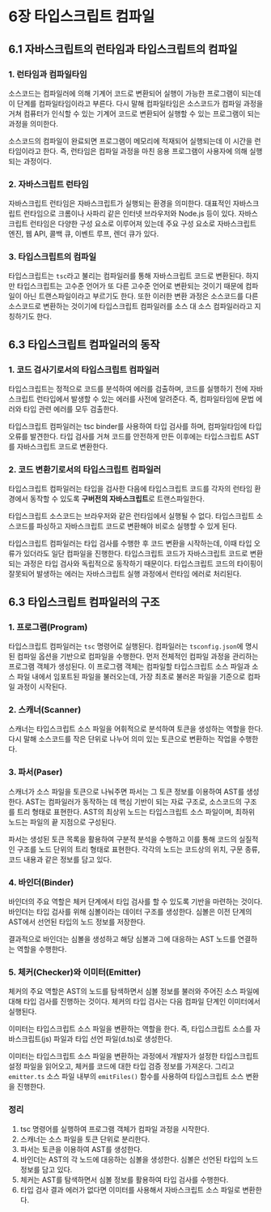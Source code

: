 # 6장 타입스크립트 컴파일

## 6.1 자바스크립트의 런타임과 타입스크립트의 컴파일

### 1. 런타임과 컴파일타임

소스코드는 컴파일러에 의해 기계어 코드로 변환되어 실행이 가능한 프로그램이 되는데 이 단계를 컴파일타임이라고 부른다. 다시 말해 컴파일타임은 소스코드가 컴파일 과정을 거쳐 컴퓨터가 인식할 수 있는 기계어 코드로 변환되어 실행할 수 있는 프로그램이 되는 과정을 의미한다.

소스코드의 컴파일이 완료되면 프로그램이 메모리에 적재되어 실행되는데 이 시간을 런타임이라고 한다. 즉, 런타임은 컴파일 과정을 마친 응용 프로그램이 사용자에 의해 실행되는 과정이다.

### 2. 자바스크립트 런타임

자바스크립트 런타임은 자바스크립트가 실행되는 환경을 의미한다. 대표적인 자바스크립트 런타임으로 크롬이나 사파리 같은 인터넷 브라우저와 Node.js 등이 있다. 자바스크립트 런타임은 다양한 구성 요소로 이루어져 있는데 주요 구성 요소로 자바스크립트 엔진, 웹 API, 콜백 큐, 이벤트 루프, 렌더 큐가 있다.

### 3. 타입스크립트의 컴파일

타입스크립트는 `tsc`라고 불리는 컴파일러를 통해 자바스크립트 코드로 변환된다. 하지만 타입스크립트는 고수준 언어가 또 다른 고수준 언어로 변환되는 것이기 때문에 컴파일이 아닌 트랜스파일이라고 부르기도 한다. 또한 이러한 변환 과정은 소스코드를 다른 소스코드로 변환하는 것이기에 타입스크립트 컴파일러를 소스 대 소스 컴파일러라고 지칭하기도 한다.

## 6.3 타입스크립트 컴파일러의 동작

### 1. 코드 검사기로서의 타입스크립트 컴파일러

타입스크립트는 정적으로 코드를 분석하여 에러를 검출하며, 코드를 실행하기 전에 자바스크립트 런타입에서 발생할 수 있는 에러를 사전에 알려준다. 즉, 컴파일타임에 문법 에러와 타입 관련 에러를 모두 검출한다.

타입스크립트 컴파일러는 tsc binder를 사용하여 타입 검사를 하며, 컴파일타임에 타입 오류를 발견한다. 타입 검사를 거쳐 코드를 안전하게 만든 이후에는 타입스크립트 AST를 자바스크립트 코드로 변환한다.

### 2. 코드 변환기로서의 타입스크립트 컴파일러

타입스크립트 컴파일러는 타입을 검사한 다음에 타입스크립트 코드를 각자의 런타임 환경에서 동작할 수 있도록 **구버전의 자바스크립트**로 트랜스파일한다.

타입스크립트 소스코드는 브라우저와 같은 런타임에서 실행될 수 없다. 타입스크립트 소스코드를 파싱하고 자바스크립트 코드로 변환해야 비로소 실행할 수 있게 된다.

타입스크립트 컴파일러는 타입 검사를 수행한 후 코드 변환을 시작하는데, 이때 타입 오류가 있더라도 일단 컴파일을 진행한다. 타입스크립트 코드가 자바스크립트 코드로 변환되는 과정은 타입 검사와 독립적으로 동작하기 때문이다. 타입스크립트 코드의 타이핑이 잘못되어 발생하는 에러는 자바스크립트 실행 과정에서 런타임 에러로 처리된다.

## 6.3 타입스크립트 컴파일러의 구조

### 1. 프로그램(Program)

타입스크립트 컴파일러는 `tsc` 명령어로 실행된다. 컴파일러는 `tsconfig.json`에 명시된 컴파일 옵션을 기반으로 컴파일을 수행한다. 먼저 전체적인 컴파일 과정을 관리하는 프로그램 객체가 생성된다. 이 프로그램 객체는 컴파일할 타입스크립트 소스 파일과 소스 파일 내에서 임포트된 파일을 불러오는데, 가장 최초로 불러온 파일을 기준으로 컴파일 과정이 시작된다.

### 2. 스캐너(Scanner)

스캐너는 타입스크립트 소스 파일을 어휘적으로 분석하여 토큰을 생성하는 역할을 한다. 다시 말해 소스코드를 작은 단위로 나누어 의미 있는 토큰으로 변환하는 작업을 수행한다.

### 3. 파서(Paser)

스캐너가 소스 파일을 토큰으로 나눠주면 파서는 그 토큰 정보를 이용하여 AST를 생성한다. AST는 컴파일러가 동작하는 데 핵심 기반이 되는 자료 구조로, 소스코드의 구조를 트리 형태로 표현한다. AST의 최상위 노드는 타입스크립트 소스 파일이며, 최하위 노드는 파일의 끝 지점으로 구성된다.

파서는 생성된 토큰 목록을 활용하여 구분적 분석을 수행하고 이를 통해 코드의 실질적인 구조를 노드 단위의 트리 형태로 표현한다. 각각의 노드는 코드상의 위치, 구문 종류, 코드 내용과 같은 정보를 담고 있다.

### 4. 바인더(Binder)

바인더의 주요 역할은 체커 단계에서 타입 검사를 할 수 있도록 기반을 마련하는 것이다. 바인더는 타입 검사를 위해 심볼이라는 데이터 구조를 생성한다. 심볼은 이전 단계의 AST에서 선언된 타입의 노드 정보를 저장한다.

결과적으로 바인더는 심볼을 생성하고 해당 심볼과 그에 대응하는 AST 노드를 연결하는 역할을 수행한다.

### 5. 체커(Checker)와 이미터(Emitter)

체커의 주요 역할은 AST의 노드를 탐색하면서 심볼 정보를 불러와 주어진 소스 파일에 대해 타입 검사를 진행하는 것이다. 체커의 타입 검사는 다음 컴파일 단계인 이미터에서 실행된다.

이미터는 타입스크립트 소스 파일을 변환하는 역할을 한다. 즉, 타입스크립트 소스를 자바스크립트(js) 파일과 타입 선언 파일(d.ts)로 생성한다.

이미터는 타입스크립트 소스 파일을 변환하는 과정에서 개발자가 설정한 타입스크립트 설정 파일을 읽어오고, 체커를 코드에 대한 타입 검증 정보를 가져온다. 그리고 `emitter.ts` 소스 파일 내부의 `emitFiles()` 함수를 사용하여 타입스크립트 소스 변환을 진행한다.

### 정리

1. tsc 명령어를 실행하여 프로그램 객체가 컴파일 과정을 시작한다.
2. 스캐너는 소스 파일을 토큰 단위로 분리한다.
3. 파서는 토큰을 이용하여 AST를 생성한다.
4. 바인더는 AST의 각 노드에 대응하는 심볼을 생성한다. 심볼은 선언된 타입의 노드 정보를 담고 있다.
5. 체커는 AST를 탐색하면서 심볼 정보를 활용하여 타입 검사를 수행한다.
6. 타입 검사 결과 에러가 없다면 이미터를 사용해서 자바스크립트 소스 파일로 변환한다.
